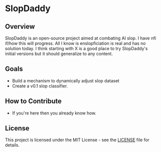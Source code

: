 # SlopDaddy

## Overview

SlopDaddy is an open-source project aimed at combating AI slop. I have nfi if/how this will progress. All I know is enslopficiation is real and has no solution today. I think starting with X is a good place to try SlopDaddy's initial versions but it should generalize to any content.

## Goals

- Build a mechanism to dynamically adjust slop dataset
- Create a v0.1 slop classifier.

## How to Contribute

- If you're here then you already know how.

## License

This project is licensed under the MIT License - see the [LICENSE](LICENSE) file for details.
